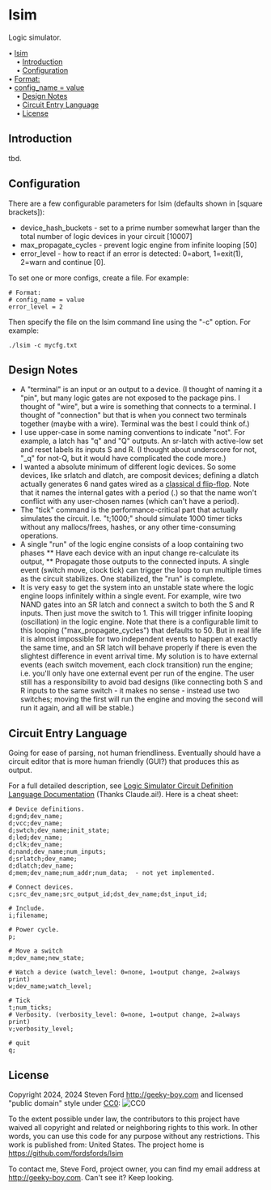 # lsim
Logic simulator.

<!-- mdtoc-start -->
&bull; [lsim](#lsim)  
&nbsp;&nbsp;&nbsp;&nbsp;&bull; [Introduction](#introduction)  
&nbsp;&nbsp;&nbsp;&nbsp;&bull; [Configuration](#configuration)  
&bull; [Format:](#format)  
&bull; [config_name = value](#config_name--value)  
&nbsp;&nbsp;&nbsp;&nbsp;&bull; [Design Notes](#design-notes)  
&nbsp;&nbsp;&nbsp;&nbsp;&bull; [Circuit Entry Language](#circuit-entry-language)  
&nbsp;&nbsp;&nbsp;&nbsp;&bull; [License](#license)  
<!-- TOC created by '../mdtoc/mdtoc.pl README.md' (see https://github.com/fordsfords/mdtoc) -->
<!-- mdtoc-end -->

## Introduction

tbd.

## Configuration

There are a few configurable parameters for lsim (defaults shown in [square brackets]):
  * device_hash_buckets - set to a prime number somewhat larger than the
  total number of logic devices in your circuit [10007]
  * max_propagate_cycles - prevent logic engine from infinite looping [50]
  * error_level - how to react if an error is detected: 0=abort, 1=exit(1),
  2=warn and continue [0].

To set one or more configs, create a file. For example:
```
# Format:
# config_name = value
error_level = 2
```

Then specify the file on the lsim command line using the "-c" option. For example:
```
./lsim -c mycfg.txt
```

## Design Notes

* A "terminal" is an input or an output to a device.
(I thought of naming it a "pin", but many logic gates are not exposed
to the package pins. I thought of "wire", but a wire is something that connects
to a terminal. I thought of "connection" but that is when you connect two
terminals together (maybe with a wire). Terminal was the best I could think of.)
* I use upper-case in some naming conventions to indicate "not".
For example, a latch has "q" and "Q" outputs.
An sr-latch with active-low set and reset labels its inputs S and R.
(I thought about underscore for not, "_q" for not-Q, but it would have
complicated the code more.)
* I wanted a absolute minimum of different logic devices.
So some devices, like srlatch and dlatch, are composit devices;
defining a dlatch actually generates 6 nand gates wired as a
[classical d flip-flop](https://en.wikipedia.org/wiki/Flip-flop_(electronics)#Classical_positive-edge-triggered_D_flip-flop).
Note that it names the internal gates with a period (.) so that the name won't
conflict with any user-chosen names (which can't have a period).
* The "tick" command is the performance-critical part that actually simulates
the circuit.
I.e. "t;1000;" should simulate 1000 timer ticks without any mallocs/frees,
hashes, or any other time-consuming operations.
* A single "run" of the logic engine consists of a loop containing two phases
** Have each device with an input change re-calculate its output,
** Propagate those outputs to the connected inputs.
  A single event (switch move, clock tick) can trigger the loop to run multiple
times as the circuit stabilizes.
One stabilized, the "run" is complete.
* It is very easy to get the system into an unstable state
where the logic engine loops infinitely within a single event.
For example, wire two NAND gates into an SR latch and connect a switch to both
the S and R inputs.
Then just move the switch to 1.
This will trigger infinite looping (oscillation) in the logic engine.
Note that there is a configurable limit to this looping ("max_propagate_cycles")
that defaults to 50.
But in real life it is almost impossible for two independent events to happen at
exactly the same time, and an SR latch will behave properly if there is even the
slightest difference in event arrival time.
My solution is to have external events (each switch movement, each clock transition)
run the engine; i.e. you'll only have one external event per run of the engine.
The user still has a responsibility to avoid bad designs (like connecting both
S and R inputs to the same switch - it makes no sense - instead use two
switches; moving the first will run the engine and moving the second will run
it again, and all will be stable.)

## Circuit Entry Language

Going for ease of parsing, not human friendliness.
Eventually should have a circuit editor that is more human
friendly (GUI?) that produces this as output.

For a full detailed description,
see [Logic Simulator Circuit Definition Language Documentation](circuit-language-docs.md) (Thanks Claude.ai!).
Here is a cheat sheet:

````
# Device definitions.
d;gnd;dev_name;
d;vcc;dev_name;
d;swtch;dev_name;init_state;
d;led;dev_name;
d;clk;dev_name;
d;nand;dev_name;num_inputs;
d;srlatch;dev_name;
d;dlatch;dev_name;
d;mem;dev_name;num_addr;num_data;  - not yet implemented.

# Connect devices.
c;src_dev_name;src_output_id;dst_dev_name;dst_input_id;

# Include.
i;filename;

# Power cycle.
p;

# Move a switch
m;dev_name;new_state;

# Watch a device (watch_level: 0=none, 1=output change, 2=always print)
w;dev_name;watch_level;

# Tick
t;num_ticks;
# Verbosity. (verbosity_level: 0=none, 1=output change, 2=always print)
v;verbosity_level;

# quit
q;
````

## License

Copyright 2024, 2024 Steven Ford http://geeky-boy.com and licensed
"public domain" style under
[CC0](http://creativecommons.org/publicdomain/zero/1.0/): 
![CC0](https://licensebuttons.net/p/zero/1.0/88x31.png "CC0")

To the extent possible under law, the contributors to this project have
waived all copyright and related or neighboring rights to this work.
In other words, you can use this code for any purpose without any
restrictions.  This work is published from: United States.  The project home
is https://github.com/fordsfords/lsim

To contact me, Steve Ford, project owner, you can find my email address
at http://geeky-boy.com.  Can't see it?  Keep looking.
